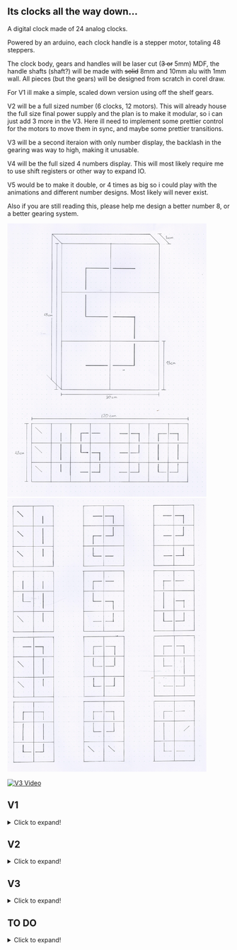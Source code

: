 ## Its clocks all the way down...

A digital clock made of 24 analog clocks.

Powered by an arduino, each clock handle is a stepper motor, totaling 48 steppers.

The clock body, gears and handles will be laser cut (~~3 or~~ 5mm) MDF, the handle shafts (shaft?) will be made with ~~solid~~ 8mm and 10mm alu with 1mm wall. All pieces (but the gears) will be designed from scratch in corel draw.

For V1 ill make a simple, scaled down version using off the shelf gears.

V2 will be a full sized number (6 clocks, 12 motors). This will  already house the full size final power supply and the plan is to make it modular, so i can just add 3 more in the V3. Here ill need to implement some prettier control for the motors to move them in sync, and maybe some prettier transitions.

V3 will be a second iteraion with only number display, the backlash in the gearing was way to high, making it unusable.

V4 will be the full sized 4 numbers display. This will most likely require me to use shift registers or other way to expand IO.

V5 would be to make it double, or 4 times as big so i could play with the animations and different number designs. Most likely will never exist.

Also if you are still reading this, please help me design a better number 8, or a better gearing system.


<img src="/Images/Main.jpg" width="450"><img src="/Images/Numeros.jpg" width="450">

[![V3 Video](http://img.youtube.com/vi/{video-id}/0.jpg)](https://youtu.be/IXYgIu-C8u8 "title")
## V1
<details>
  <summary>Click to expand!</summary>
<img src="/Images/V1/Setup.jpg" width="450"><img src="/Images/V1/Gears.jpg" width="450">


<img src="/Images/V1/gif.gif" width="450">
</details>


## V2
<details>
  <summary>Click to expand!</summary>

Fit test


<img src="/Images/V2/Tests.jpg" width="450">


Diagrams to laser cut

<img src="/Diagrams/diagram.png" width="900">

First laser cutting try

<img src="Images/V2/Laser.jpg" width="900">

Motors and corresponding gears installed. Also power supply and some power cable routing


<img src="Images/V2/Main-Gears.jpg" width="450"> <img src="Images/V2/Motors1.jpg" width="450">

All driver boards installed, and motor cables routed.

<img src="Images/V2/Drivers.jpg" width="450"> 

The plan was to solder every power and data cable, but soldering iron is shit and makes it way too hard, while the new one doesnt come, ill settle for custom cable lenght. Seems tidy enough

All power cables done

<img src="Images/V2/PowerCables.jpg" width="450">

At this point the soldering iron tip commited sudoku and melted itself, somehow. So for now ill have this spaghetti bundle of data cables to match the code i'll write for it after. After fixing a bunch of faulty cables, everything seems to be working on both eletrical and mechanical side.

<img src="Images/V2/DataCables.jpg" width="450"> <img src="Images/V2/GearsGif.gif" width="450">

The only problem is related to the gears. At this point the clock handles have somewhere between 5 and 10 degrees of play, not even close to acceptable. I ended up drilling the mottor mounts by hand, which led to some clearance between the cogs, added to the 2:1 ratio that doubled the ammount of error. I will need another iteration before going for the full clock only to handle the mechanical part.


### Coding

At this point i can start with the coding. The obvious problem is that moving a motor is a blocking function, so to move many motors simultaneously i will need to move all of them in tiny increments at a very fast pace. The AccelStepper library handles this already(to a degree), but i'm going to try an implementation from scracth. Ill compare it against AccelStepper later and see which fits better.
</details>

## V3
<details>
  <summary>Click to expand!</summary>
The code was kinda working, but i need better base to actually test it. Ill redo V2 with a new mid-plate, and try to sodder everything, instead of connecting. 

Made some mockups to test the tolerance. Computer modeling can only take me so far, the laser cut, even though only 0.2mm ends up adding up to a big error

<img src="Images/V3/Tests.jpg" width="450">

And a new midplate is born


<img src="Images/V3/Midplate.jpg" width="450"> 



I could make it cleaner, but its good enough


<img src="Images/V3/Midplate2.jpg" width="450"> <img src="Images/V3/Midplate3.jpg" width="450">


On the mechanical side of things, gears are now running way smoother and with a fraction on the backlash.

<img src="Images/V3/gears.gif" width="450">



</details>

## TO DO
<details>
  <summary>Click to expand!</summary>
  
Shift Registers - Expand IO 
  

Using the same cable for 1-2 pin on every motor can theoretically give me 50% less IO ports needed. This will most likely NOT work


Turning every motor on and off on every step can also theoretically make me only need the current that one motor uses, and make it possible to wire them all in the same  circuit only using like 500mA , but can lead to drift overtime, will need testing.
</details>
